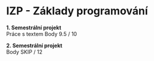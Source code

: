 # IZP - Základy programování

**1. Semestrální projekt**  
Práce s textem
  Body 9.5 / 10

**2. Semestrální projekt**  
  Body SKIP / 12